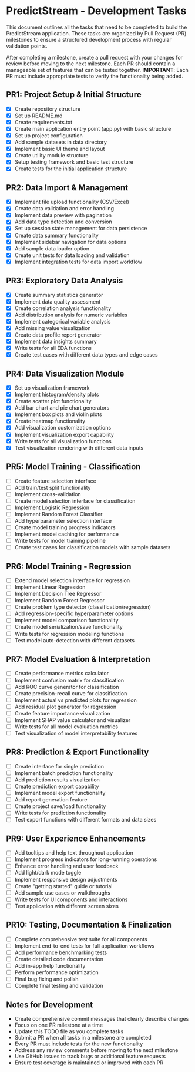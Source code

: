 # PredictStream - Development Tasks

This document outlines all the tasks that need to be completed to build the PredictStream application. These tasks are organized by Pull Request (PR) milestones to ensure a structured development process with regular validation points.

After completing a milestone, create a pull request with your changes for review before moving to the next milestone. Each PR should contain a manageable set of features that can be tested together. **IMPORTANT**: Each PR must include appropriate tests to verify the functionality being added.

## PR1: Project Setup & Initial Structure

- [x] Create repository structure
- [x] Set up README.md
- [x] Create requirements.txt
- [x] Create main application entry point (app.py) with basic structure
- [x] Set up project configuration
- [x] Add sample datasets in data directory
- [x] Implement basic UI theme and layout
- [x] Create utility module structure
- [x] Setup testing framework and basic test structure
- [x] Create tests for the initial application structure

## PR2: Data Import & Management

- [x] Implement file upload functionality (CSV/Excel)
- [x] Create data validation and error handling
- [x] Implement data preview with pagination
- [x] Add data type detection and conversion
- [x] Set up session state management for data persistence
- [x] Create data summary functionality
- [x] Implement sidebar navigation for data options
- [x] Add sample data loader option
- [x] Create unit tests for data loading and validation
- [x] Implement integration tests for data import workflow

## PR3: Exploratory Data Analysis

- [x] Create summary statistics generator
- [x] Implement data quality assessment
- [x] Create correlation analysis functionality
- [x] Add distribution analysis for numeric variables
- [x] Implement categorical variable analysis
- [x] Add missing value visualization
- [x] Create data profile report generator
- [x] Implement data insights summary
- [x] Write tests for all EDA functions
- [x] Create test cases with different data types and edge cases

## PR4: Data Visualization Module

- [x] Set up visualization framework
- [x] Implement histogram/density plots
- [x] Create scatter plot functionality
- [x] Add bar chart and pie chart generators
- [x] Implement box plots and violin plots
- [x] Create heatmap functionality
- [x] Add visualization customization options
- [x] Implement visualization export capability
- [x] Write tests for all visualization functions
- [x] Test visualization rendering with different data inputs

## PR5: Model Training - Classification

- [ ] Create feature selection interface
- [ ] Add train/test split functionality
- [ ] Implement cross-validation
- [ ] Create model selection interface for classification
- [ ] Implement Logistic Regression
- [ ] Implement Random Forest Classifier
- [ ] Add hyperparameter selection interface
- [ ] Create model training progress indicators
- [ ] Implement model caching for performance
- [ ] Write tests for model training pipeline
- [ ] Create test cases for classification models with sample datasets

## PR6: Model Training - Regression

- [ ] Extend model selection interface for regression
- [ ] Implement Linear Regression
- [ ] Implement Decision Tree Regressor
- [ ] Implement Random Forest Regressor
- [ ] Create problem type detector (classification/regression)
- [ ] Add regression-specific hyperparameter options
- [ ] Implement model comparison functionality
- [ ] Create model serialization/save functionality
- [ ] Write tests for regression modeling functions
- [ ] Test model auto-detection with different datasets

## PR7: Model Evaluation & Interpretation

- [ ] Create performance metrics calculator
- [ ] Implement confusion matrix for classification
- [ ] Add ROC curve generator for classification
- [ ] Create precision-recall curve for classification
- [ ] Implement actual vs predicted plots for regression
- [ ] Add residual plot generator for regression
- [ ] Create feature importance visualization
- [ ] Implement SHAP value calculator and visualizer
- [ ] Write tests for all model evaluation metrics
- [ ] Test visualization of model interpretability features

## PR8: Prediction & Export Functionality

- [ ] Create interface for single prediction
- [ ] Implement batch prediction functionality
- [ ] Add prediction results visualization
- [ ] Create prediction export capability
- [ ] Implement model export functionality
- [ ] Add report generation feature
- [ ] Create project save/load functionality
- [ ] Write tests for prediction functionality
- [ ] Test export functions with different formats and data sizes

## PR9: User Experience Enhancements

- [ ] Add tooltips and help text throughout application
- [ ] Implement progress indicators for long-running operations
- [ ] Enhance error handling and user feedback
- [ ] Add light/dark mode toggle
- [ ] Implement responsive design adjustments
- [ ] Create "getting started" guide or tutorial
- [ ] Add sample use cases or walkthroughs
- [ ] Write tests for UI components and interactions
- [ ] Test application with different screen sizes

## PR10: Testing, Documentation & Finalization

- [ ] Complete comprehensive test suite for all components
- [ ] Implement end-to-end tests for full application workflows
- [ ] Add performance benchmarking tests
- [ ] Create detailed code documentation
- [ ] Add in-app help functionality
- [ ] Perform performance optimization
- [ ] Final bug fixing and polish
- [ ] Complete final testing and validation

## Notes for Development

- Create comprehensive commit messages that clearly describe changes
- Focus on one PR milestone at a time
- Update this TODO file as you complete tasks
- Submit a PR when all tasks in a milestone are completed
- Every PR must include tests for the new functionality
- Address any review comments before moving to the next milestone
- Use GitHub issues to track bugs or additional feature requests
- Ensure test coverage is maintained or improved with each PR